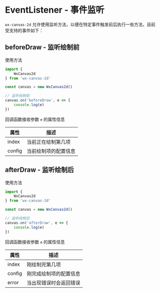 # EventListener - 事件监听

`wx-canvas-2d` 允许使用监听方法，以便在特定事件触发前后执行一些方法，目前受支持的事件如下：

## beforeDraw - 监听绘制前

使用方法

```js
import {
    WxCanvas2d
} from 'wx-canvas-2d'

const canvas = new WxCanvas2d()

// 监听绘制前
canvas.on('beforeDraw', e => {
    console.log(e)
})
```

回调函数接收参数 `e` 的属性信息

| 属性 | 描述 |
| --- | --- |
| index | 当前正在绘制第几项 |
| config | 当前绘制项的配置信息 |

## afterDraw - 监听绘制后

使用方法

```js
import {
    WxCanvas2d
} from 'wx-canvas-2d'

const canvas = new WxCanvas2d()

// 监听绘制后
canvas.on('afterDraw', e => {
    console.log(e)
})
```

回调函数接收参数 `e` 的属性信息

| 属性 | 描述 |
| --- | --- |
| index | 刚绘制完第几项 |
| config | 刚完成绘制项的配置信息 |
| error | 当出现错误时会返回错误 |
